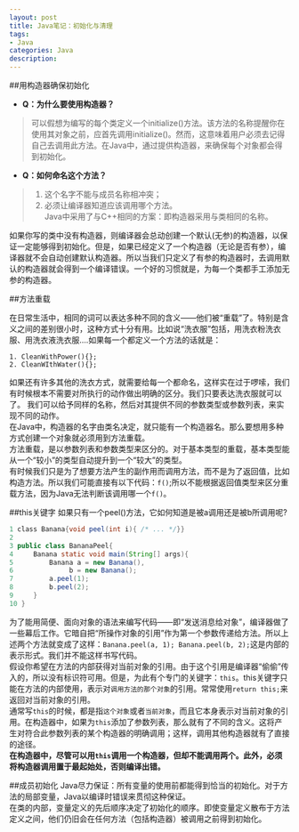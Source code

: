 ```yaml
---
layout: post
title: Java笔记：初始化与清理
tags:
- Java
categories: Java
description: 
---
```

##用构造器确保初始化

- **Q：为什么要使用构造器？**  
>可以假想为编写的每个类定义一个initialize()方法。该方法的名称提醒你在使用其对象之前，应首先调用initialize()。然而，这意味着用户必须去记得自己去调用此方法。在Java中，通过提供构造器，来确保每个对象都会得到初始化。

- **Q：如何命名这个方法？**
> 1. 这个名字不能与成员名称相冲突；
> 2. 必须让编译器知道应该调用哪个方法。  
Java中采用了与C++相同的方案：即构造器采用与类相同的名称。  

如果你写的类中没有构造器，则编译器会总动创建一个默认(无参)的构造器，以保证一定能够得到初始化。但是，如果已经定义了一个构造器（无论是否有参），编译器就不会自动创建默认构造器。所以当我们只定义了有参的构造器时，去调用默认的构造器就会得到一个编译错误。一个好的习惯就是，为每一个类都手工添加无参的构造器。

##方法重载

在日常生活中，相同的词可以表达多种不同的含义——他们被“重载”了。特别是含义之间的差别很小时，这种方式十分有用。比如说“洗衣服”包括，用洗衣粉洗衣服、用洗衣液洗衣服….如果每一个都定义一个方法的话就是：  
```
1. CleanWithPower(){};
2. CleanWIthWater(){};
```
如果还有许多其他的洗衣方式，就需要给每一个都命名，这样实在过于啰嗦，我们有时候根本不需要对所执行的动作做出明确的区分。我们只要表达洗衣服就可以了。
我们可以给予同样的名称，然后对其提供不同的参数类型或参数列表，来实现不同的动作。  
在Java中，构造器的名字由类名决定，就只能有一个构造器名。那么要想用多种方式创建一个对象就必须用到方法重载。  
方法重载，是以参数列表和参数类型来区分的。对于基本类型的重载，基本类型能从一个“较小”的类型自动提升到一个“较大”的类型。  
有时候我们只是为了想要方法产生的副作用而调用方法，而不是为了返回值，比如构造方法。所以我们可能直接有以下代码：`f()`;所以不能根据返回值类型来区分重载方法，因为Java无法判断该调用哪一个`f()`。

##this关键字
如果只有一个peel()方法，它如何知道是被a调用还是被b所调用呢?
```java
1 ﻿class Banana{void peel(int i){ /* ... */}}
2 
3 public class BananaPeel{
4     Banana static void main(String[] args){
5         Banana a = new Banana(),
6              b = new Banana();
7         a.peel(1);
8         b.peel(2);
9     }
10 }
```
为了能用简便、面向对象的语法来编写代码——即“发送消息给对象”，编译器做了一些幕后工作。它暗自把“所操作对象的引用”作为第一个参数传递给方法。所以上述两个方法就变成了这样：`Banana.peel(a, 1); Banana.peel(b, 2);`这是内部的表示形式。我们并不能这样书写代码。  
假设你希望在方法的内部获得对当前对象的引用。由于这个引用是编译器“偷偷”传入的，所以没有标识符可用。但是，为此有个专门的关键字：`this`。this关键字只能在方法的内部使用，表示对`调用方法的那个对象`的引用。常常使用`return this;`来返回对当前对象的引用。  
通常写`this`的时候，都是指`这个对象`或者`当前对象`，而且它本身表示对当前对象的引用。在构造器中，如果为`this`添加了参数列表，那么就有了不同的含义。这将产生对符合此参数列表的某个构造器的明确调用；这样，调用其他构造器就有了直接的途径。  
**在构造器中，尽管可以用`this`调用一个构造器，但却不能调用两个。此外，必须将构造器调用置于最起始处，否则编译出错。**

##成员初始化
Java尽力保证：所有变量的使用前都能得到恰当的初始化。对于方法的局部变量，Java以编译时错误来贯彻这种保证。  
在类的内部，变量定义的先后顺序决定了初始化的顺序。即使变量定义散布于方法定义之间，他们仍旧会在任何方法（包括构造器）被调用之前得到初始化。
